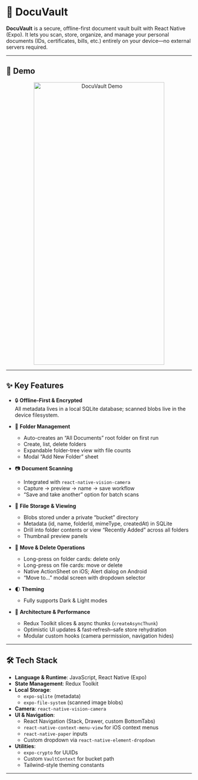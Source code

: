 # 🔐 DocuVault

**DocuVault** is a secure, offline-first document vault built with React Native (Expo). It lets you scan, store, organize, and manage your personal documents (IDs, certificates, bills, etc.) entirely on your device—no external servers required.

---

## 🎥 Demo

<div align="center">
  <img src="./assets/demos/new_demo.gif"   alt="DocuVault Demo" width="354" height="768" />
</div>

---

## ✨ Key Features

- 🔒 **Offline-First & Encrypted**  
  All metadata lives in a local SQLite database; scanned blobs live in the device filesystem.

- 📂 **Folder Management**

  - Auto-creates an “All Documents” root folder on first run
  - Create, list, delete folders
  - Expandable folder-tree view with file counts
  - Modal “Add New Folder” sheet

- 📷 **Document Scanning**

  - Integrated with `react-native-vision-camera`
  - Capture → preview → name → save workflow
  - “Save and take another” option for batch scans

- 📁 **File Storage & Viewing**

  - Blobs stored under a private “bucket” directory
  - Metadata (id, name, folderId, mimeType, createdAt) in SQLite
  - Drill into folder contents or view “Recently Added” across all folders
  - Thumbnail preview panels

- 🔀 **Move & Delete Operations**

  - Long-press on folder cards: delete only
  - Long-press on file cards: move or delete
  - Native ActionSheet on iOS; Alert dialog on Android
  - “Move to…” modal screen with dropdown selector

- 🌓 **Theming**

  - Fully supports Dark & Light modes

- 🚀 **Architecture & Performance**
  - Redux Toolkit slices & async thunks (`createAsyncThunk`)
  - Optimistic UI updates & fast‐refresh–safe store rehydration
  - Modular custom hooks (camera permission, navigation hides)

---

## 🛠 Tech Stack

- **Language & Runtime**: JavaScript, React Native (Expo)
- **State Management**: Redux Toolkit
- **Local Storage**:
  - `expo-sqlite` (metadata)
  - `expo-file-system` (scanned image blobs)
- **Camera**: `react-native-vision-camera`
- **UI & Navigation**:
  - React Navigation (Stack, Drawer, custom BottomTabs)
  - `react-native-context-menu-view` for iOS context menus
  - `react-native-paper` inputs
  - Custom dropdown via `react-native-element-dropdown`
- **Utilities**:
  - `expo-crypto` for UUIDs
  - Custom `VaultContext` for bucket path
  - Tailwind-style theming constants

---
